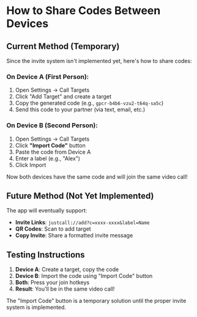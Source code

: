 # How to Share Codes Between Devices

## Current Method (Temporary)

Since the invite system isn't implemented yet, here's how to share codes:

### On Device A (First Person):
1. Open Settings → Call Targets
2. Click "Add Target" and create a target
3. Copy the generated code (e.g., `gpcr-b4b6-vzu2-t64q-sa5c`)
4. Send this code to your partner (via text, email, etc.)

### On Device B (Second Person):
1. Open Settings → Call Targets
2. Click **"Import Code"** button
3. Paste the code from Device A
4. Enter a label (e.g., "Alex")
5. Click Import

Now both devices have the same code and will join the same video call!

## Future Method (Not Yet Implemented)

The app will eventually support:
- **Invite Links**: `justcall://add?c=xxxx-xxxx&label=Name`
- **QR Codes**: Scan to add target
- **Copy Invite**: Share a formatted invite message

## Testing Instructions

1. **Device A**: Create a target, copy the code
2. **Device B**: Import the code using "Import Code" button
3. **Both**: Press your join hotkeys
4. **Result**: You'll be in the same video call!

The "Import Code" button is a temporary solution until the proper invite system is implemented.
